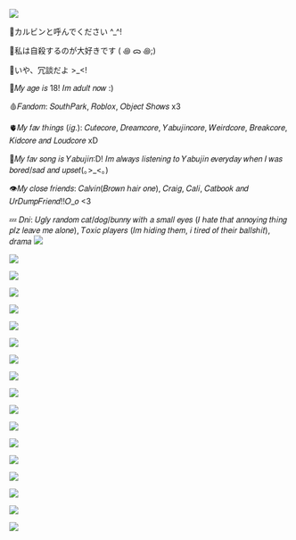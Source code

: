 <img
src="https://media.tenor.com/cs7Z40PBEHgAAAAM/divider.gif" /></p>
🎀カルビンと呼んでください ^_^!

🔪私は自殺するのが大好きです ( ꩜ ᯅ ꩜;)

🦷いや、冗談だよ >_<!

🍭𝑀𝑦 𝑎𝑔𝑒 𝑖𝑠 18! 𝐼𝑚 𝑎𝑑𝑢𝑙𝑡 𝑛𝑜𝑤 :)

🩸𝐹𝑎𝑛𝑑𝑜𝑚: 𝑆𝑜𝑢𝑡ℎ𝑃𝑎𝑟𝑘, 𝑅𝑜𝑏𝑙𝑜𝑥, 𝑂𝑏𝑗𝑒𝑐𝑡 𝑆ℎ𝑜𝑤𝑠 x3

🫀𝑀𝑦 𝑓𝑎𝑣 𝑡ℎ𝑖𝑛𝑔𝑠 (𝑖𝑔.): 𝐶𝑢𝑡𝑒𝑐𝑜𝑟𝑒, 𝐷𝑟𝑒𝑎𝑚𝑐𝑜𝑟𝑒, 𝑌𝑎𝑏𝑢𝑗𝑖𝑛𝑐𝑜𝑟𝑒, 𝑊𝑒𝑖𝑟𝑑𝑐𝑜𝑟𝑒, 𝐵𝑟𝑒𝑎𝑘𝑐𝑜𝑟𝑒, 𝐾𝑖𝑑𝑐𝑜𝑟𝑒 𝑎𝑛𝑑 𝐿𝑜𝑢𝑑𝑐𝑜𝑟𝑒 xD

🥩𝑀𝑦 𝑓𝑎𝑣 𝑠𝑜𝑛𝑔 𝑖𝑠 𝑌𝑎𝑏𝑢𝑗𝑖𝑛:D! 𝐼𝑚 𝑎𝑙𝑤𝑎𝑦𝑠 𝑙𝑖𝑠𝑡𝑒𝑛𝑖𝑛𝑔 𝑡𝑜 𝑌𝑎𝑏𝑢𝑗𝑖𝑛 𝑒𝑣𝑒𝑟𝑦𝑑𝑎𝑦 𝑤ℎ𝑒𝑛 𝐼 𝑤𝑎𝑠 𝑏𝑜𝑟𝑒𝑑/𝑠𝑎𝑑 𝑎𝑛𝑑 𝑢𝑝𝑠𝑒𝑡(｡>_<｡)

👁𝑀𝑦 𝑐𝑙𝑜𝑠𝑒 𝑓𝑟𝑖𝑒𝑛𝑑𝑠: 𝐶𝑎𝑙𝑣𝑖𝑛(𝐵𝑟𝑜𝑤𝑛 ℎ𝑎𝑖𝑟 𝑜𝑛𝑒), 𝐶𝑟𝑎𝑖𝑔, 𝐶𝑎𝑙𝑖, 𝐶𝑎𝑡𝑏𝑜𝑜𝑘 𝑎𝑛𝑑 𝑈𝑟𝐷𝑢𝑚𝑝𝐹𝑟𝑖𝑒𝑛𝑑!!𝑂_𝑜 <3

💤 𝐷𝑛𝑖: 𝑈𝑔𝑙𝑦 𝑟𝑎𝑛𝑑𝑜𝑚 𝑐𝑎𝑡/𝑑𝑜𝑔/𝑏𝑢𝑛𝑛𝑦 𝑤𝑖𝑡ℎ 𝑎 𝑠𝑚𝑎𝑙𝑙 𝑒𝑦𝑒𝑠 (𝐼 ℎ𝑎𝑡𝑒 𝑡ℎ𝑎𝑡 𝑎𝑛𝑛𝑜𝑦𝑖𝑛𝑔 𝑡ℎ𝑖𝑛𝑔 𝑝𝑙𝑧 𝑙𝑒𝑎𝑣𝑒 𝑚𝑒 𝑎𝑙𝑜𝑛𝑒), 𝑇𝑜𝑥𝑖𝑐 𝑝𝑙𝑎𝑦𝑒𝑟𝑠 (𝐼𝑚 ℎ𝑖𝑑𝑖𝑛𝑔 𝑡ℎ𝑒𝑚, 𝑖 𝑡𝑖𝑟𝑒𝑑 𝑜𝑓 𝑡ℎ𝑒𝑖𝑟 𝑏𝑎𝑙𝑙𝑠ℎ𝑖𝑡), 𝑑𝑟𝑎𝑚𝑎
<img
src="https://media.tenor.com/cs7Z40PBEHgAAAAM/divider.gif"/></p>
<img
src="https://adriansblinkiecollection.neocities.org/e12.gif" /></p><img
src="http://dl3.glitter-graphics.net/pub/45/45583ymrwb5grfo.gif" /></p>
<img
src="http://dl6.glitter-graphics.net/pub/976/976336iiof8g9a9g.gif" /></p><img
src="http://dl8.glitter-graphics.net/pub/148/148978sykl5tijjt.gif" /></p><img
src="http://dl9.glitter-graphics.net/pub/516/516639mqs4ppq82l.gif" /></p><img
src="http://dl5.glitter-graphics.net/pub/675/675125pwwt7fof2r.gif" /></p><img
src="http://dl.glitter-graphics.net/pub/695/695091w7zqwwdn9n.gif" /></p><img
src="http://dl5.glitter-graphics.net/pub/820/820095yoeyni3ype.gif" /></p><img
src="https://adriansblinkiecollection.neocities.org/b28.gif" /></p><img
src="http://dl3.glitter-graphics.net/pub/862/862823aiyn9xdpp9.gif" /></p>
<img
src="http://dl4.glitter-graphics.net/pub/450/450294krqs1zdmyt.gif" /></p><img
src="http://dl3.glitter-graphics.net/pub/180/180793o6w0geqbip.gif" /></p><img
src="https://adriansblinkiecollection.neocities.org/stamps/a40.jpg" /></p><img
src="https://adriansblinkiecollection.neocities.org/stamps/d40.jpg" /></p><img
src="http://dl2.glitter-graphics.net/pub/910/910942fgljh9uppc.gif" /></p>
<img src="https://i.pinimg.com/originals/5e/e0/63/5ee063619963820ad585a35a41e8c5f1.jpg"
/></p>
<img src="https://c10.patreonusercontent.com/4/patreon-media/p/post/107181225/1a9d796328054595a175b08686378b38/eyJ3Ijo2MjB9/1.png?token-time=1721001600&amp;token-hash=kA409Hhglm7bWTzcKQ2Mq4mIkRUdDb9KNVFXAp9Utns%3D" /></p>
